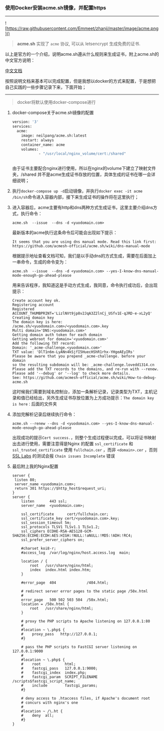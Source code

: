 ### 使用Docker安装acme.sh镜像，并配置https

***

![https://raw.githubusercontent.com/Emmeet/zhanji/master/image/acme.png]()

> **acme.sh** 实现了 `acme` 协议, 可以从 letsencrypt 生成免费的证书.

以上是官方的一个介绍，说明acme.sh遵从什么规则来生成证书，附上acme.sh的中文官方说明：

[中文文档]([https://github.com/acmesh-official/acme.sh/wiki/%E8%AF%B4%E6%98%8E](https://github.com/acmesh-official/acme.sh/wiki/说明))

按照说明文档来基本可以完成配置，但是我想以docker的方式来配置，于是想把自己实践的一些步骤记录下来，下面开始；

***

> docker将默认使用docker-compose进行

1. docker-compose关于acme.sh镜像的配置

   ```dockerfile
   version: '3'
   services:
     acme:
       image: neilpang/acme.sh:latest
       restart: always
       container_name: acme
       volumes:
               - "/usr/local/nginx_volume/cert:/shared" 
                   
   ```

   由于证书主要配合nginx进行使用，所以在nginx的volume下建立了映射文件夹，/shared 并不是acme生成证书存放的位置，具体生成的证书在哪一会详细说明；

   

2. 执行`docker-compose up -d`启动镜像，并执行`docker exec -it acme /bin/sh`命令进入容器内部，接下来生成证书的操作将在这里执行；

   

3. 进入容器后，acme主要有http和dns两种方式生成证书，这里主要介绍dns方式，执行命令：

   `acme.sh  --issue  --dns -d <yuodomain.com>`

   最新版本的acme执行这条命令后可能会出现如下提示：

   ```shell
   It seems that you are using dns manual mode. Read this link first: https://github.com/acmesh-official/acme.sh/wiki/dns-manual-mode
   ```

   根据提示地址查看文档可知，我们是以手动dns的方式生成，需要在后面加上一串命令，生成的命令变为：

   ```shell
   acme.sh  --issue  --dns -d <yuodomain.com> --yes-I-know-dns-manual-mode-enough-go-ahead-please
   ```

   用来告诉程序，我知道这是手动方式生成，我同意，命令执行成功后，会出现提示：

   ```shell
   Create account key ok.
   Registering account
   Registered
   ACCOUNT_THUMBPRINT='LizlNVt9jp8v2JqA3Z2lnCj_USfv1E-qJRD-e-xL2yQ'
   Creating domain key
   The domain key is here: /acme.sh/<yuodomain.com>/<yuodomain.com>.key
   Multi domain='DNS:<yuodomain.com>'
   Getting domain auth token for each domain
   Getting webroot for domain='<yuodomain.com>'
   Add the following TXT record:
   Domain: '_acme-challenge.<yuodomain.com>'
   TXT value: 'DlT1n6m-LyANn4kSjfI5HuecHShR1rhx-YHgeAEyIRs'
   Please be aware that you prepend _acme-challenge. before your domain
   so the resulting subdomain will be: _acme-challenge.lovedd1314.cn
   Please add the TXT records to the domains, and re-run with --renew.
   Please add '--debug' or '--log' to check more details.
   See: https://github.com/acmesh-official/acme.sh/wiki/How-to-debug-acme.sh
   
   ```

   这时候我们需要到域名控制台，添加一条解析记录，记录类型为TXT，主机记录和值已经给出，另外生成证书存放位置为上方成功提示：`The domain key is here：`后面的文件夹

   

4. 添加完解析记录后继续执行命令：

   ```shell
   acme.sh --renew --dns -d <yuodomain.com> --yes-I-know-dns-manual-mode-enough-go-ahead-please
   ```

   出现成功的提示`Cert success.`，则整个生成过程便以完成，可以将证书映射出去进行使用，需要注意得是Nginx 的配置 `ssl_certificate`  和 `ssl_trusted_certificate` 使用 `fullchain.cer` ，而非 `<domain>.cer` ，否则 [SSL Labs](https://www.ssllabs.com/ssltest/) 的测试会报 `Chain issues Incomplete` 错误

   

5. 最后附上我的Nginx配置

   ```nginx
   server {
   	listen 80;
   	server_name <yuodomain.com>;
   	return 301 https://$http_host$request_uri;
   }
   server {
       listen       443 ssl;
       server_name  <yuodomain.com>;
   
       ssl_certificate  	cert/fullchain.cer;
       ssl_certificate_key cert/<yuodomain.com>.key;
       ssl_session_timeout 5m;
       ssl_protocols TLSV1 TLSv1.1 TLSv1.2;
       ssl_ciphers ECDHE-RSA-AES128-GCM-SHA256:ECDHE:ECDH:AES:HIGH:!NULL:!aNULL:!MD5:!ADH:!RC4;
       ssl_prefer_server_ciphers on;
   
       #charset koi8-r;
       #access_log  /var/log/nginx/host.access.log  main;
   
       location / {
           root   /usr/share/nginx/html;
           index  index.html index.htm;
       }
   
       #error_page  404              /404.html;
   
       # redirect server error pages to the static page /50x.html
       #
       error_page   500 502 503 504  /50x.html;
       location = /50x.html {
           root   /usr/share/nginx/html;
       }
   
       # proxy the PHP scripts to Apache listening on 127.0.0.1:80
       #
       #location ~ \.php$ {
       #    proxy_pass   http://127.0.0.1;
       #}
   
       # pass the PHP scripts to FastCGI server listening on 127.0.0.1:9000
       #
       #location ~ \.php$ {
       #    root           html;
       #    fastcgi_pass   127.0.0.1:9000;
       #    fastcgi_index  index.php;
       #    fastcgi_param  SCRIPT_FILENAME  /scripts$fastcgi_script_name;
       #    include        fastcgi_params;
       #}
   
       # deny access to .htaccess files, if Apache's document root
       # concurs with nginx's one
       #
       #location ~ /\.ht {
       #    deny  all;
       #}
   }
   
   ```

   



